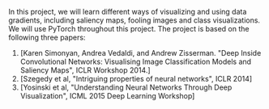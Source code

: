 

In this project, we will learn different ways of visualizing and using data gradients, including saliency maps, fooling images and class visualizations. We will use PyTorch throughout this project. The project is based on the following three papers:

1. [Karen Simonyan, Andrea Vedaldi, and Andrew Zisserman. "Deep Inside Convolutional Networks: Visualising Image Classification Models and Saliency Maps", ICLR Workshop 2014.]
2. [Szegedy et al, "Intriguing properties of neural networks", ICLR 2014]
3. [Yosinski et al, "Understanding Neural Networks Through Deep Visualization", ICML 2015 Deep Learning Workshop]

